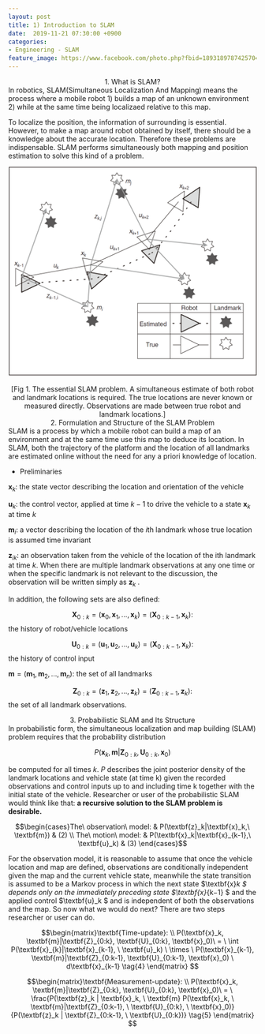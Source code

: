 ```yaml
---
layout: post
title: 1) Introduction to SLAM
date:  2019-11-21 07:30:00 +0900
categories:
- Engineering - SLAM
feature_image: https://www.facebook.com/photo.php?fbid=1893189787425704&set=a.1893187554092594&type=3&theater
---
```


<center>1. What is SLAM?</center>
In robotics, SLAM(Simultaneous Localization And Mapping) means the process where a mobile robot 
1) builds a map of an unknown environment 
2) while at the same time being localizaed relative to this map. 

To localize the position, the information of surrounding is essential. However, to make a map around robot obtained by itself, there should be a knowledge about the accurate location. Therefore these problems are indispensable. SLAM performs simultaneously both mapping and position estimation to solve this kind of a problem.

![useful image](https://raw.githubusercontent.com/brandonkim12/brandonkim12.github.io/master/assets/robotics/fig_1.jpg)

<center>[Fig 1. The essential SLAM problem. A simultaneous estimate of both robot and landmark locations is required. The true locations are never known or measured directly. Observations are made between true robot and landmark locations.]</center>
<center>2. Formulation and Structure of the SLAM Problem</center>
SLAM is a process by which a mobile robot can build a map of an environment and at the same time use this map to deduce its location. In SLAM, both the trajectory of the platform and the location of all landmarks are estimated online without the need for any a priori knowledge of location.

- Preliminaries

$\textbf{x}_k:$ the state vector describing the location and orientation of the vehicle

$\textbf{u}_k:$ the control vector, applied at time $k−1$ to drive the vehicle to a state $\textbf{x}_k$ at time $k$

$\textbf{m}_i:$ a vector describing the location of the $i$th landmark whose true location is assumed time invariant

$\textbf{z}_{ik}:$ an observation taken from the vehicle of the location of the ith landmark at time $k$. When there
are multiple landmark observations at any one time or when the specific landmark is not relevant to the discussion, the observation will be written simply as $\textbf{z}_k$ .

In addition, the following sets are also defined:

$$\textbf{X}_{0:k} = ({\textbf{x}_0 , \textbf{x}_1, \dots , \textbf{x}_k}) = ({\textbf{X}_{0:k-1},\textbf{x}_k }):$$ the history of robot/vehicle locations

$$\textbf{U}_{0:k} = ({\textbf{u}_1 , \textbf{u}_2, \dots , \textbf{u}_k}) = ({\textbf{X}_{0:k-1},\textbf{x}_k }): $$ the history of control input

$\textbf{m} = ({\textbf{m}_1 , \textbf{m}_2, \dots , \textbf{m}_n}):$  the set of all landmarks

$$\textbf{Z}_{0:k} = ({\textbf{z}_1 , \textbf{z}_2, \dots , \textbf{z}_k}) = ({\textbf{Z}_{0:k-1},\textbf{z}_k }):$$ the set of all landmark observations.



<center>3. Probabilistic SLAM and Its Structure</center>
In probabilistic form, the simultaneous localization and map building (SLAM) problem requires that the probability distribution

$$P(\textbf{x}_k, \textbf{m}|\textbf{Z}_{0:k}, \textbf{U}_{0:k}, \textbf{x}_0) \tag{1}$$

be computed for all times $k$. $P$ describes the joint posterior density of the landmark locations and vehicle state (at time k) given the recorded observations and control inputs up to and including time k together with the initial state of the vehicle.  Researcher or user of the probabilistic SLAM would think like that: **a recursive solution to the SLAM problem is desirable.** 

$$\begin{cases}The\ observation\ model: & P(\textbf{z}_k|\textbf{x}_k,\ \textbf{m}) & (2) \\ The\ motion\ model: & P(\textbf{x}_k|\textbf{x}_{k-1},\ \textbf{u}_k) & (3) \end{cases}$$

For the observation model, it is reasonable to assume that once the vehicle location and map are defined, observations are conditionally independent given the map and the current vehicle state, meanwhile the state transition is assumed to be a Markov process in which the next state $\textbf{x}_k $ depends only on the immediately preceding state $\textbf{x}_{k−1} $ and the applied control $\textbf{u}_k $ and is independent of both the observations and the map. So now what we would do next? There are two steps researcher or user can do.

$$\begin{matrix}\textbf{Time-update}: \\ P(\textbf{x}_k, \textbf{m}|\textbf{Z}_{0:k}, \textbf{U}_{0:k}, \textbf{x}_0)\ = \ \int P(\textbf{x}_{k}|\textbf{x}_{k-1}, \ \textbf{u}_k) \ \times \ P(\textbf{x}_{k-1}, \textbf{m}|\textbf{Z}_{0:k-1}, \textbf{U}_{0:k-1}, \textbf{x}_0) \ d\textbf{x}_{k-1}  \tag{4} \end{matrix} $$



$$\begin{matrix}\textbf{Measurement-update}: \\ P(\textbf{x}_k, \textbf{m}|\textbf{Z}_{0:k}, \textbf{U}_{0:k}, \textbf{x}_0)\ = \ \frac{P(\textbf{z}_k | \textbf{x}_k, \ \textbf{m} P(\textbf{x}_k, \ \textbf{m}|\textbf{Z}_{0:k-1}, \ \textbf{U}_{0:k}, \ \textbf{x}_0)}{P(\textbf{z}_k | \textbf{Z}_{0:k-1}, \ \textbf{U}_{0:k})}  \tag{5} \end{matrix} $$
